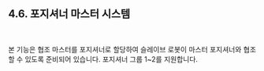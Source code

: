 ﻿## 4.6. 포지셔너 마스터 시스템 

<br>

본 기능은 협조 마스터를 포지셔너로 할당하여 슬레이브 로봇이 마스터 포지셔너와 협조할 수 있도록 준비되어 있습니다. 포지셔너 그룹 1~2를 지원합니다. 